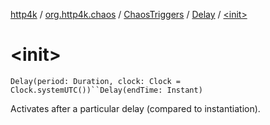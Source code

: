 [http4k](../../../index.md) / [org.http4k.chaos](../../index.md) / [ChaosTriggers](../index.md) / [Delay](index.md) / [&lt;init&gt;](./-init-.md)

# &lt;init&gt;

`Delay(period: Duration, clock: Clock = Clock.systemUTC())``Delay(endTime: Instant)`

Activates after a particular delay (compared to instantiation).

